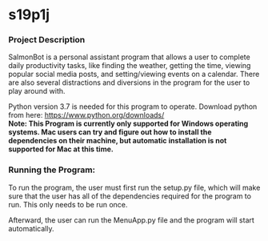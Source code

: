 # s19p1j
### Project Description

SalmonBot is a personal assistant program that allows a user to complete daily productivity tasks, like finding the weather, getting the time, viewing popular social media posts, and setting/viewing events on a calendar. There are also several distractions and diversions in the program for the user to play around with.

Python version 3.7 is needed for this program to operate. Download python from here: https://www.python.org/downloads/ <br>
**Note: This Program is currently only supported for Windows operating systems. Mac users can try and figure out how to install the dependencies on their machine, but automatic installation is not supported for Mac at this time.**

### Running the Program:

To run the program, the user must first run the setup.py file, which will make sure that the user has all of the dependencies required for the program to run. This only needs to be run once.

Afterward, the user can run the MenuApp.py file and the program will start automatically.
